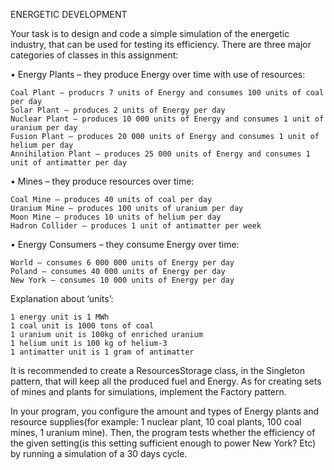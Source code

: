 ENERGETIC DEVELOPMENT

Your task is to design and code a simple simulation of the energetic industry, that can be used for testing its efficiency. There are three major categories of classes in this assignment:

•	Energy Plants – they produce Energy over time with use of resources:

	Coal Plant – producrs 7 units of Energy and consumes 100 units of coal per day
	Solar Plant – produces 2 units of Energy per day
	Nuclear Plant – produces 10 000 units of Energy and consumes 1 unit of uranium per day
	Fusion Plant – produces 20 000 units of Energy and consumes 1 unit of helium per day
	Annihilation Plant – produces 25 000 units of Energy and consumes 1 unit of antimatter per day

•	Mines – they produce resources over time:
	
	Coal Mine – produces 40 units of coal per day
	Uranium Mine – produces 100 units of uranium per day
	Moon Mine – produces 10 units of helium per day
	Hadron Collider – produces 1 unit of antimatter per week

•	Energy Consumers – they consume Energy over time:

	World – consumes 6 000 000 units of Energy per day
	Poland – consumes 40 000 units of Energy per day
	New York – consumes 10 000 units of Energy per day

Explanation about ‘units’:

	1 energy unit is 1 MWh
	1 coal unit is 1000 tons of coal
	1 uranium unit is 100kg of enriched uranium
	1 helium unit is 100 kg of helium-3
	1 antimatter unit is 1 gram of antimatter 

It is recommended to create a ResourcesStorage class, in the Singleton pattern, that will keep all the produced fuel and Energy. As for creating sets of mines and plants for simulations, implement the Factory pattern.

In your program, you configure the amount and types of Energy plants and resource supplies(for example: 1 nuclear plant, 10 coal plants, 100 coal mines, 1 uranium mine). Then, the program tests whether the efficiency of the given setting(is this setting sufficient enough to power New York? Etc) by running a simulation of a 30 days cycle.
